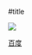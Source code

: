 #title


![](http://fanyi.baidu.com/static/translation/img/header/logo_cbfea26.png)

[百度](https://baidu.com)